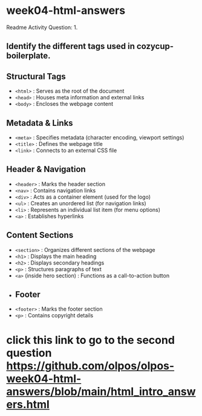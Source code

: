 # week04-html-answers
Readme Activity
Question: 1. 
## Identify the different tags used in cozycup-boilerplate.
## Structural Tags
- `<html>` : Serves as the root of the document
- `<head>` : Houses meta information and external links
- `<body>` : Encloses the webpage content
## Metadata & Links
- `<meta>` : Specifies metadata (character encoding, viewport settings)
- `<title>` : Defines the webpage title
- `<link>` : Connects to an external CSS file
## Header & Navigation
- `<header>` : Marks the header section
- `<nav>` : Contains navigation links
- `<div>` : Acts as a container element (used for the logo)
- `<ul>` : Creates an unordered list (for navigation links)
- `<li>` : Represents an individual list item (for menu options)
- `<a>` : Establishes hyperlinks
## Content Sections
- `<section>` : Organizes different sections of the webpage
- `<h1>` : Displays the main heading
- `<h2>` : Displays secondary headings
- `<p>` : Structures paragraphs of text
- `<a>` (inside hero section) : Functions as a call-to-action button
- ## Footer
- `<footer>` : Marks the footer section
- `<p>` : Contains copyright details
# click this link to go to the second question <https://github.com/olpos/olpos-week04-html-answers/blob/main/html_intro_answers.html>
